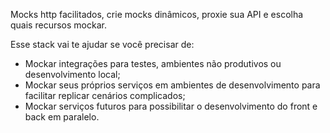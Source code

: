 Mocks http facilitados, crie mocks dinâmicos, proxie sua API e escolha quais recursos mockar.

Esse stack vai te ajudar se você precisar de:
- Mockar integrações para testes, ambientes não produtivos ou desenvolvimento local;
- Mockar seus próprios serviços em ambientes de desenvolvimento para facilitar replicar cenários complicados;
- Mockar serviços futuros para possibilitar o desenvolvimento do front e back em paralelo.
